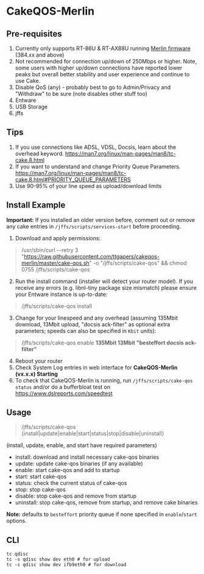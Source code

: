 # CakeQOS-Merlin

## Pre-requisites
1. Currently only supports RT-86U & RT-AX88U running <a href="https://github.com/RMerl/asuswrt-merlin.ng">Merlin firmware</a> (384.xx and above)
2. Not recommended for connection up/down of 250Mbps or higher. Note, some users with higher up/down connections have reported lower peaks but overall better stability and user experience and continue to use Cake.
3. Disable QoS (any) - probably best to go to Admin/Privacy and "Withdraw" to be sure (note disables other stuff too)
4. Entware
5. USB Storage
6. jffs

## Tips
1. If you use connections like ADSL, VDSL, Docsis, learn about the overhead keyword. 
    https://man7.org/linux/man-pages/man8/tc-cake.8.html
2. If you want to understand and change Priority Queue Parameters.
    https://man7.org/linux/man-pages/man8/tc-cake.8.html#PRIORITY_QUEUE_PARAMETERS
3. Use 90-95% of your line speed as upload/download limits

## Install Example

**Important:** If you installed an older version before, comment out or remove any cake entries in `/jffs/scripts/services-start` before proceeding.

1. Download and apply permissions:
> /usr/sbin/curl --retry 3 "https://raw.githubusercontent.com/ttgapers/cakeqos-merlin/master/cake-qos.sh" -o "/jffs/scripts/cake-qos" && chmod 0755 /jffs/scripts/cake-qos
2. Run the install command (installer will detect your router model). If you receive any errors (e.g. libnl-tiny package size mismatch) please ensure your Entware instance is up-to-date:
> /jffs/scripts/cake-qos install
3. Change for your linespeed and any overhead (assuming 135Mbit download, 13Mbit upload, "docsis ack-filter" as optional extra parameters; speeds can also be specified in `Kbit` units):
> /jffs/scripts/cake-qos enable **135Mbit 13Mbit "besteffort docsis ack-filter"**
4. Reboot your router
5. Check System Log entries in web interface for **CakeQOS-Merlin (vx.x.x) Starting**
6. To check that CakeQOS-Merlin is running, run `/jffs/scripts/cake-qos status` and/or do a bufferbloat test on https://www.dslreports.com/speedtest

## Usage

> /jffs/scripts/cake-qos {install|update|enable|start|status|stop|disable|uninstall}

(install, update, enable, and start have required parameters)

- install: download and install necessary cake-qos binaries
- update: update cake-qos binaries (if any available)
- enable:  start cake-qos and add to startup
- start:   start cake-qos
- status:   check the current status of cake-qos
- stop:    stop cake-qos
- disable: stop cake-qos and remove from startup
- uninstall: stop cake-qos, remove from startup, and remove cake binaries

**Note:** defaults to `besteffort` priority queue if none specified in `enable`/`start` options.
    
## CLI

```
tc qdisc
tc -s qdisc show dev eth0 # for upload
tc -s qdisc show dev ifb9eth0 # for download
```

